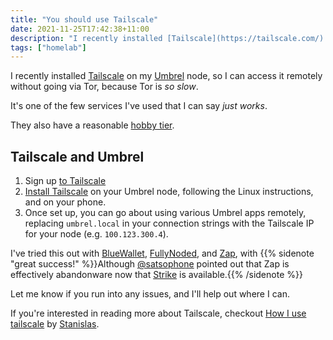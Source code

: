 ```yaml
---
title: "You should use Tailscale"
date: 2021-11-25T17:42:38+11:00
description: "I recently installed [Tailscale](https://tailscale.com/) on my [Umbrel](https://getumbrel.com/) node, so I can access it remotely without going via Tor, because Tor is *so slow*."
tags: ["homelab"]
---
```


I recently installed [Tailscale](https://tailscale.com/) on my [Umbrel](https://getumbrel.com/) node, so I can access it remotely without going via Tor, because Tor is *so slow*.

It's one of the few services I've used that I can say *just works*.

They also have a reasonable [hobby tier](https://tailscale.com/pricing/).

## Tailscale and Umbrel
1. Sign up [to Tailscale](https://tailscale.com/start)
2. [Install Tailscale](https://tailscale.com/download) on your Umbrel node, following the Linux instructions, and on your phone.
3. Once set up, you can go about using various Umbrel apps remotely, replacing `umbrel.local` in your connection strings with the Tailscale IP for your node (e.g. `100.123.300.4`).

I've tried this out with [BlueWallet](https://bluewallet.io/), [FullyNoded](https://fullynoded.app/), and [Zap](https://www.zaphq.io/), with {{% sidenote "great success!" %}}Although [@satsophone](https://twitter.com/satsophone) pointed out that Zap is effectively abandonware now that [Strike](https://strike.me/) is available.{{% /sidenote %}}

Let me know if you run into any issues, and I'll help out where I can. 

If you're interested in reading more about Tailscale, checkout [How I use tailscale](https://stanislas.blog/2021/08/tailscale/) by [Stanislas](https://stanislas.blog/).
